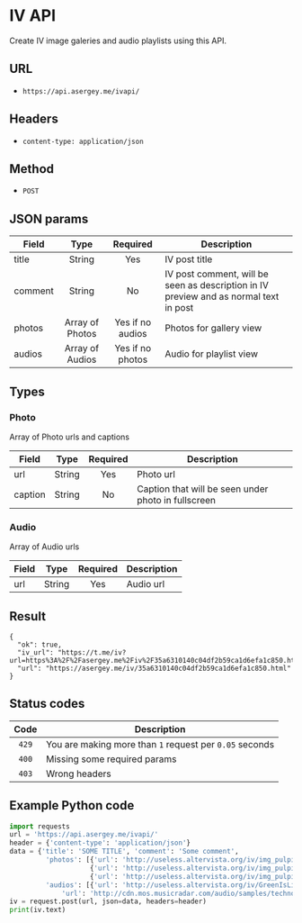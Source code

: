 # IV API

Create IV image galeries and audio playlists using this API.

## URL
- `https://api.asergey.me/ivapi/`

## Headers
- `content-type: application/json`

## Method
- `POST`

## JSON params


| Field        | Type           | Required | Description |
| ------------- |:-------------:| :-----:| ------------- |
| title     | String | Yes | IV post title|
| comment | String     |   No |   IV post comment, will be seen as description in IV preview and as normal text in post|
| photos | Array of Photos  | Yes if no audios | Photos for gallery view |
| audios | Array of Audios  | Yes if no photos | Audio for playlist view  |

## Types
### Photo
Array of Photo urls and captions

| Field        | Type           | Required | Description |
| ------------- |:-------------:| :-----:| ------------- |
| url     | String | Yes | Photo url|
| caption | String     |   No | Caption that will be seen under photo in fullscreen  |

### Audio
Array of Audio urls

| Field        | Type           | Required | Description |
| ------------- |:-------------:| :-----:| ------------- |
| url     | String | Yes | Audio url|


## Result
```
{ 
  "ok": true, 
  "iv_url": "https://t.me/iv?url=https%3A%2F%2Fasergey.me%2Fiv%2F35a6310140c04df2b59ca1d6efa1c850.html&rhash=610fa9e72e9e1a", 
  "url": "https://asergey.me/iv/35a6310140c04df2b59ca1d6efa1c850.html"
}
```

## Status codes

| Code | Description |
|:-----:| ---------- |
| `429` | You are making more than `1` request per `0.05` seconds| 
| `400` | Missing some required params|
| `403` | Wrong headers|


## Example Python code

```python
import requests
url = 'https://api.asergey.me/ivapi/'
header = {'content-type': 'application/json'}
data = {'title': 'SOME TITLE', 'comment': 'Some comment',
         'photos': [{'url': 'http://useless.altervista.org/iv/img_pulpit.jpg', 'caption': 'PIC A'},
                    {'url': 'http://useless.altervista.org/iv/img_pulpit.jpg', 'caption': 'PIC A1'},
                    {'url': 'http://useless.altervista.org/iv/img_pulpit2.jpg', 'caption': 'PIC B'}],
         'audios': [{'url': 'http://useless.altervista.org/iv/GreenIsLike.mp3'}, {
             'url': 'http://cdn.mos.musicradar.com/audio/samples/techno-demo-loops/TechBassR120E-01.mp3'}]}
iv = request.post(url, json=data, headers=header)
print(iv.text)
```

